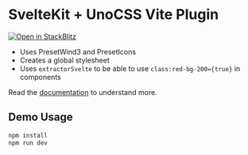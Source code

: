 # SvelteKit + UnoCSS Vite Plugin

[![Open in StackBlitz](https://developer.stackblitz.com/img/open_in_stackblitz_small.svg)](https://stackblitz.com/fork/github/unocss/unocss/tree/main/examples/sveltekit)

- Uses PresetWind3 and PresetIcons
- Creates a global stylesheet
- Uses `extractorSvelte` to be able to use `class:red-bg-200={true}` in components

Read the [documentation](https://unocss.dev/integrations/vite#sveltekit) to understand more.

## Demo Usage

```bash
npm install
npm run dev
```
